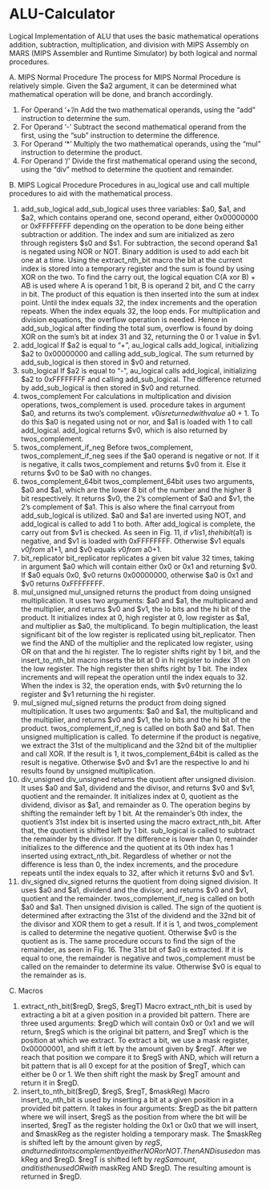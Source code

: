 # ALU-Calculator
Logical Implementation of ALU that uses the basic mathematical operations addition, subtraction, multiplication, and division with MIPS Assembly on MARS (MIPS Assembler and Runtime Simulator) by both logical and normal procedures.  

A.	MIPS Normal Procedure
The process for MIPS Normal Procedure is relatively simple. Given the $a2 argument, it can be determined what mathematical operation will be done, and branch accordingly.
1)	 For Operand ‘+’/n
Add the two mathematical operands, using the “add” instruction to determine the sum.
2)	For Operand ‘-’
Subtract the second mathematical operand from the first, using the “sub” instruction to determine the difference.
3)	For Operand ‘*’
Multiply the two mathematical operands, using the “mul” instruction to determine the product.
4)	For Operand ‘/’
Divide the first mathematical operand using the second, using the “div” method to determine the quotient and remainder.

B.	MIPS Logical Procedure
Procedures in au_logical use and call multiple procedures to aid with the mathematical process.
1)	add_sub_logical
add_sub_logical uses three variables: $a0, $a1, and $a2, which contains operand one, second operand, either 0x00000000 or 0xFFFFFFFF depending on the operation to be done being either subtraction or addition.
The index and sum are initialized as zero through registers $s0 and $s1.
For subtraction, the second operand $a1 is negated using NOR or NOT. Binary addition is used to add each bit one at a time. Using the extract_nth_bit macro the bit at the current index is stored into a temporary register and the sum is found by using XOR on the two. To find the carry out, the logical equation C(A xor B) + AB is used where A is operand 1 bit, B is operand 2 bit, and C the carry in bit. The product of this equation is then inserted into the sum at index point. Until the index equals 32, the index increments and the operation repeats. When the index equals 32, the loop ends.
For multiplication and division equations, the overflow operation is needed. Hence in add_sub_logical after finding the total sum, overflow is found by doing XOR on the sum’s bit at index 31 and 32, returning the 0 or 1 value in $v1. 
2)	add_logical 
If $a2 is equal to “+”, au_logical calls add_logical, initializing $a2 to 0x00000000 and calling add_sub_logical. The sum returned by add_sub_logical is then stored in $v0 and returned.
3)	sub_logical
If $a2 is equal to “-”, au_logical calls add_logical, initializing $a2 to 0xFFFFFFFF and calling add_sub_logical. The difference returned by add_sub_logical is then stored in $v0 and returned.
4)	twos_complement
For calculations in multiplication and division operations, twos_complement is used. procedure takes in argument $a0, and returns its two’s complement. $v0 is returned with value ~$a0 + 1. To do this $a0 is negated using not or nor, and $a1 is loaded with 1 to call add_logical. add_logical returns $v0, which is also returned by twos_complement.
5)	twos_complement_if_neg
Before twos_complement, twos_complement_if_neg sees if the $a0 operand is negative or not. If it is negative, it calls twos_complement and returns $v0 from it. Else it returns $v0 to be $a0 with no changes.
6)	twos_complement_64bit
twos_complement_64bit uses two arguments, $a0 and $a1, which are the lower 8 bit of the number and the higher 8 bit respectively. It returns $v0, the 2’s complement of $a0 and $v1, the 2’s complement of $a1. This is also where the final carryout from add_sub_logical is utilized.
$a0 and $a1 are inverted using NOT, and add_logical is called to add 1 to both. After add_logical is complete, the carry out from $v1 is checked. As seen in Fig. 11, if $v1 is 1, the hi bit ($a1) is negative, and $v1 is loaded with 0xFFFFFFFF. Otherwise $v1 equals $v0 from ~$a1+1, and $v0 equals $v0 from ~$a0+1.
7)	bit_replicator
bit_replicator replicates a given bit value 32 times, taking in argument $a0 which will contain either 0x0 or 0x1 and returning $v0. If $a0 equals 0x0, $v0 returns 0x00000000, otherwise $a0 is 0x1 and $v0 returns 0xFFFFFFFF.
8)	mul_unsigned
mul_unsigned returns the product from doing unsigned multiplication. It uses two arguments: $a0 and $a1, the multiplicand and the multiplier, and returns $v0 and $v1, the lo bits and the hi bit of the product. It initializes index at 0, high register at 0, low register as $a1, and multiplier as $a0, the multiplicand.
To begin multiplication, the least significant bit of the low register is replicated using bit_replicator. Then we find the AND of the multiplier and the replicated low register, using OR on that and the hi register. The lo register shifts right by 1 bit, and the insert_to_nth_bit macro inserts the bit at 0 in hi register to index 31 on the low register. The high register then shifts right by 1 bit. The index increments and will repeat the operation until the index equals to 32.
When the index is 32, the operation ends, with $v0 returning the lo register and $v1 returning the hi register.
9)	mul_signed
mul_signed returns the product from doing signed multiplication. It uses two arguments: $a0 and $a1, the multiplicand and the multiplier, and returns $v0 and $v1, the lo bits and the hi bit of the product. 
twos_complement_if_neg is called on both $a0 and $a1. Then unsigned multiplication is called. To determine if the product is negative, we extract the 31st of the multiplicand and the 32nd bit of the multiplier and call XOR. If the result is 1, it twos_complement_64bit is called as the result is negative. Otherwise $v0 and $v1 are the respective lo and hi results found by unsigned multiplication.
10)	div_unsigned
div_unsigned returns the quotient after unsigned division. It uses $a0 and $a1, dividend and the divisor, and returns $v0 and $v1, quotient and the remainder. It initializes index at 0, quotient as the dividend, divisor as $a1, and remainder as 0.
The operation begins by shifting the remainder left by 1 bit. At the remainder’s 0th index, the quotient’s 31st index bit is inserted using the macro extract_nth_bit. After that, the quotient is shifted left by 1 bit. sub_logical is called to subtract the remainder by the divisor. If the difference is lower than 0, remainder initializes to the difference and the quotient at its 0th index has 1 inserted using extract_nth_bit. Regardless of whether or not the difference is less than 0, the index increments, and the procedure repeats until the index equals to 32, after which it returns $v0 and $v1.
11)	div_signed
div_signed returns the quotient from doing signed division. It uses $a0 and $a1, dividend and the divisor, and returns $v0 and $v1, quotient and the remainder. 
twos_complement_if_neg is called on both $a0 and $a1. Then unsigned division is called. The sign of the quotient is determined after extracting the 31st of the dividend and the 32nd bit of the divisor and XOR them to get a result. If it is 1, and twos_complement is called to determine the negative quotient. Otherwise $v0 is the quotient as is.
The same procedure occurs to find the sign of the remainder, as seen in Fig. 16. The 31st bit of $a0 is extracted. If it is equal to one, the remainder is negative and twos_complement must be called on the remainder to determine its value. Otherwise $v0 is equal to the remainder as is.

C.	Macros
1)	extract_nth_bit($regD, $regS, $regT)
Macro extract_nth_bit is used by extracting a bit at a given position in a provided bit pattern. There are three used arguments: $regD which will contain 0x0 or 0x1 and we will return, $regS which is the original bit pattern, and $regT which is the position at which we extract.
To extract a bit, we use a mask register, 0x00000001, and shift it left by the amount given by $regT. After we reach that position we compare it to $regS with AND, which will return a bit pattern that is all 0 except for at the position of $regT, which can either be 0 or 1. We then shift right the mask by $regT amount and return it in $regD.
2)	insert_to_nth_bit($regD, $regS, $regT, $maskReg)
Macro insert_to_nth_bit is used by inserting a bit at a given position in a provided bit pattern. It takes in four arguments: $regD as the bit pattern where we will insert, $regS as the position from where the bit will be inserted, $regT as the register holding the 0x1 or 0x0 that we will insert, and $maskReg as the register holding a temporary mask.
The $maskReg is shifted left by the amount given by $regS, and turned into its complement by either NOR or NOT. Then AND is used on ~$maskReg and $regD. $regT is shifted left by $regS amount, and it is then used OR with ~$maskReg AND $regD. The resulting amount is returned in $regD.
